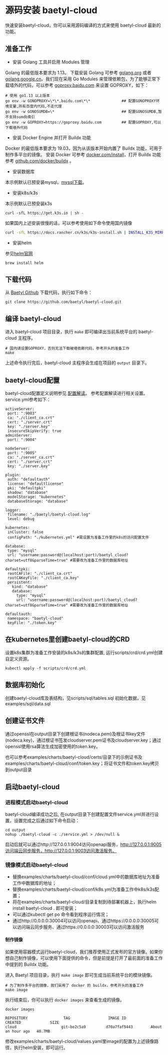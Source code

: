 # 源码安装 baetyl-cloud

快速安装baetyl-cloud，你可以采用源码编译的方式来使用 baetyl-cloud 最新的功能。

## 准备工作

- 安装 Golang 工具并启用 Modules 管理

Golang 的最低版本要求为 1.13。 下载安装 Golang 可参考 [golang.org](https://golang.org/dl/) 或者 [golang.google.cn](https://golang.google.cn/dl/)。我们现在采用 Go Modules 来管理依赖包，为了能够正常下载墙外的代码，可以参考 [goproxy.baidu.com](https://goproxy.baidu.com/) 来设置 GOPROXY，如下：

```shell
# 使用 go1.13 以上版本 
go env -w GONOPROXY=\*\*.baidu.com\*\*              ## 配置GONOPROXY环境变量,所有百度内代码,不走代理
go env -w GONOSUMDB=\*                              ## 配置GONOSUMDB,暂不支持sumdb索引
go env -w GOPROXY=https://goproxy.baidu.com         ## 配置GOPROXY,可以下载墙外代码
```

- 安装 Docker Engine 并打开 Buildx 功能

Docker 的最低版本要求为 19.03，因为从该版本开始内置了 Buildx 功能，可用于制作多平台的镜像。 安装 Docker 可参考 [docker.com/install](https://docs.docker.com/install/)，打开 Buildx 功能参考 [github.com/docker/buildx](https://github.com/docker/buildx) 。

- 安装数据库

本示例默认已预安装mysql，[mysql下载](https://dev.mysql.com/downloads/mysql/)。

- 安装k8s/k3s

本示例默认已预安装k3s
```shell
curl -sfL https://get.k3s.io | sh -
```
如果国内上述安装很慢的话，可以参考使用如下命令使用国内镜像
```bash
curl -sfL https://docs.rancher.cn/k3s/k3s-install.sh | INSTALL_K3S_MIRROR=cn sh -
```

- 安装helm

参见[helm官网](https://helm.sh/)

```shell
brew install helm
```

## 下载代码

从 [Baetyl Github](https://github.com/baetyl/baetyl-cloud) 下载代码，执行如下命令：

```shell
git clone https://github.com/baetyl/baetyl-cloud.git
```

## 编译 baetyl-cloud

进入 baetyl-cloud 项目目录，执行 `make` 即可编译出当前系统平台的 baetyl-cloud 主程序。

```shell
# 国内请设置GOPROXY，否则无法下载被墙依赖代码，参考开头的准备工作
make 
```

上述命令执行完后，baetyl-cloud 主程序会生成在项目的 `output` 目录下。

## baetyl-cloud配置

baetyl-cloud配置定义说明参见 [配置解读](./Baetyl-cloud-config-interpretation.md)。
参考配置解读进行相关设置。service.yml参考如下：
 ```shell
activeServer:
  port: ":9003"
  ca: "./client_ca.crt"
  cert: "./server.crt"
  key: "./server.key"
  insecureSkipVerify: true
adminServer:
  port: ":9004"

nodeServer:
  port: ":9005"
  ca: "./server_ca.crt"
  cert: "./server.crt"
  key: "./server.key"

plugin: 
  auth: "defaultauth"
  license: "defaultlicense"
  pki: "defaultpki"
  shadow: "database"
  modelStorage: "kubernetes"
  databaseStorage: "database"

logger:
  filename: "./baetyl/baetyl-cloud.log"
  level: debug

kubernetes:
  inCluster: false
  configPath: "./kubernetes.yml" #需设置为准备工作里的k8s的访问配置文件

database:
  type: "mysql"
  url: "username:password@(localhost:port)/baetyl_cloud?charset=utf8&parseTime=true" #需要改为准备工作里的数据库地址

defaultpki:
  rootCAFile: "./client_ca.crt"
  rootCAKeyFile: "./client_ca.key"
  persistent:
    kind: "database"
    database:
      type: "mysql"
      url: "username:password@(localhost:port)/baetyl_cloud?charset=utf8&parseTime=true" #需要改为准备工作里的数据库地址
       
defaultauth:
  namespace: "baetyl-cloud"
  keyFile: "./token.key"
```


## 在kubernetes里创建baetyl-cloud的CRD

设置k8s集群为准备工作安装的k8s/k3s的集群配置, 运行scripts/crd/crd.yml创建自定义资源。

```shell
kubectl apply -f scripts/crd/crd.yml
```

## 数据库初始化

创建baetyl-cloud库及表结构，见scripts/sql/tables.sql
初始化数据，见examples/sql/data.sql

## 创建证书文件

通过openssl在output目录下创建根证书(nodeca.pem)及根证书key文件(nodeca.key)，通过根证书签发cloudserver.pem证书及cloudserver.key；通过openssl使用rsa算法生成加密使用的token.key。

也可以参考examples/charts/baetyl-cloud/certs/目录下的示例证书及examples/charts/baetyl-cloud/conf/token.key；将证书文件和token.key拷贝到output目录

## 启动baetyl-cloud

### 进程模式启动baetyl-cloud

baetyl-cloud编译成功之后, 在output目录下创建配置文件service.yml并进行设置，设置完成之后通过如下命令启动：

```shell
cd output
nohup ./baetyl-cloud -c ./service.yml > /dev/null &
```
启动后就可以通过http://127.0.0.1:9004访问openapi服务，http://127.0.0.1:9005访问端云同步服务，http://127.0.0.1:9003访问激活服务。

  
### 镜像模式启动baetyl-cloud

* 替换examples/charts/baetyl-cloud/conf/cloud.yml中的数据库地址为准备工作中数据库的地址；
* 替换examples/charts/baetyl-cloud/conf/k8s.yml为准备工作中k8s/k3s配置；
* 将在examples/charts/baetyl-cloud/目录复制到待部署机器上，执行helm install baetyl-cloud . 即可安装；
* 可以通过kubectl get po 命令看到程序运行情况；
* 通过http://0.0.0.0:30004可以访问openapi、通过https://0.0.0.0:30005可以访问端云同步服务、通过https://0.0.0.0:30003可以访问激活服务

#### 制作镜像

如果使用容器模式运行baetyl-cloud，我们推荐使用正式发布的官方镜像。如果你想自己制作镜像，可以使用下面提供的命令，但是前提是打开了最前面的准备工作中提到的 Buildx 功能。

进入 Baetyl 项目目录，执行 `make image` 即可生成当前系统平台的模块镜像。

```shell
# 为了制作多平台的镜像，我们采用了 docker 的 buildx，参考开头的准备工作
make image
```

执行结束后，你可以执行 `docker images` 来查看生成的镜像。

```shell
docker images

REPOSITORY                TAG                 IMAGE ID            CREATED             SIZE
cloud                    git-be2c5a9         d70a7faf5443        About an hour ago   40.7MB
```
修改examples/charts/baetyl-cloud/values.yaml里image的配置为上述镜像路径，执行helm安装，即可运行。